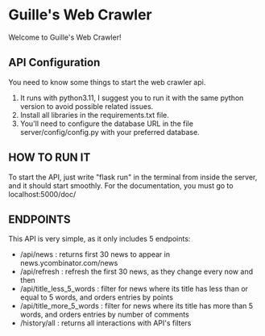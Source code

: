 # Guille's Web Crawler

Welcome to Guille's Web Crawler! 

## API Configuration
You need to know some things to start the web crawler api.
1. It runs with python3.11, I suggest you to run it with the same python version to avoid possible related issues.
2. Install all libraries in the requirements.txt file.
3. You'll need to configure the database URL in the file server/config/config.py with your preferred database.

## HOW TO RUN IT
To start the API, just write "flask run" in the terminal from inside the server, and it should start smoothly. 
For the documentation, you must go to localhost:5000/doc/

## ENDPOINTS
This API is very simple, as it only includes 5 endpoints:
- /api/news : returns first 30 news to appear in news.ycombinator.com/news
- /api/refresh : refresh the first 30 news, as they change every now and then 
- /api/title_less_5_words : filter for news where its title has less than or equal to 5 words, and orders entries by points
- /api/title_more_5_words : filter for news where its title has more than 5 words, and orders entries by number of comments
- /history/all : returns all interactions with API's filters
